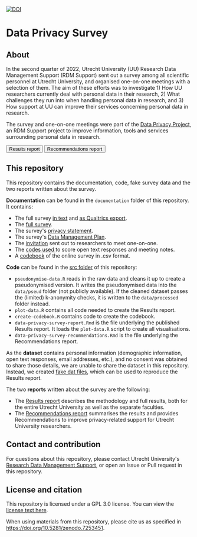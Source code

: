 [![DOI](https://zenodo.org/badge/480716989.svg)](https://zenodo.org/badge/latestdoi/480716989)

# Data Privacy Survey

## About
In the second quarter of 2022, Utrecht University (UU) Research Data Management 
Support (RDM Support) sent out a survey among all scientific personnel at Utrecht 
University, and organised one-on-one meetings with a selection of them. The aim 
of these efforts was to investigate 1) How UU researchers currently deal with 
personal data in their research, 2) What challenges they run into when handling 
personal data in research, and 3) How support at UU can improve their services 
concerning personal data in research.

The survey and one-on-one meetings were part of the 
<a href="https://utrechtuniversity.github.io/dataprivacyproject" target="_blank">Data Privacy Project</a>, 
an RDM Support  project to improve information, tools and services surrounding 
personal data in research. 

<a href = "https://utrechtuniversity.github.io/dataprivacysurvey/docs/data-privacy-survey-report.html"><button>Results report</button></a>
<a href = "https://utrechtuniversity.github.io/dataprivacysurvey/docs/data-privacy-survey-recommendations.html"><button>Recommendations report</button></a>

## This repository

This repository contains the documentation, code, fake survey data and the two
reports written about the survey.

**Documentation** can be found in the `documentation` folder of this repository. 
It contains:

- The full survey
<a href="https://utrechtuniversity.github.io/dataprivacysurvey/documentation/survey-questions-qualtrics.pdf" target="_blank">in text</a> and
<a href="https://utrechtuniversity.github.io/dataprivacysurvey/documentation/Data_Privacy_Survey_Qualtrics_export.qsf" target="_blank">as Qualtrics export</a>.
- The 
<a href = "https://utrechtuniversity.github.io/dataprivacysurvey/documentation/survey-questions-qualtrics.pdf"
target = "_blank">full survey</a>.
- The survey's <a href = "https://utrechtuniversity.github.io/dataprivacysurvey/documentation/survey-privacy-statement.pdf" target = "_blank">privacy statement</a>.
- The survey's <a href = "https://utrechtuniversity.github.io/dataprivacysurvey/documentation/survey-data-management-plan.pdf"
target = "_blank">Data Management Plan</a>.
- The <a href="https://github.com/UtrechtUniversity/dataprivacysurvey/blob/main/documentation/meeting-request.md" target="_blank">invitation</a> sent out to researchers to meet one-on-one.
- The <a href="https://github.com/UtrechtUniversity/dataprivacysurvey/blob/main/documentation/codes-open-text-responses-meetings.csv" target="_blank">codes used </a> to score open text responses and meeting notes.
- A <a href = "https://github.com/UtrechtUniversity/dataprivacysurvey/blob/main/documentation/survey-codebook.csv" target = "_blank">codebook</a> of the online survey in .csv format.

**Code** can be found in the <a href="https://github.com/UtrechtUniversity/dataprivacysurvey/tree/main/src" target = "_blank">
src folder</a> of this repository:

- `pseudonymise-data.R` reads in the raw data and cleans it up to create a 
pseudonymised version. It writes the pseudonymised data into the `data/pseud` folder 
(not publicly available). If the cleaned dataset passes the (limited) k-anonymity 
checks, it is written to the `data/processed` folder instead.
- `plot-data.R` contains all code needed to create the Results report.
- `create-codebook.R` contains code to create the codebook.
- `data-privacy-survey-report.Rmd` is the file underlying the published Results 
report. It loads the `plot-data.R` script to create all visualisations.
- `data-privacy-survey-recommendations.Rmd` is the file underlying the 
Recommendations report. 

As the **dataset** contains personal information (demographic information, open text 
responses, email addresses, etc.), and no consent was obtained to share those 
details, we are unable to share the dataset in this repository. Instead, we 
created <a href="https://github.com/UtrechtUniversity/dataprivacysurvey/tree/main/data/processed" target = "_blank">fake dat files</a>, 
which can be used to reproduce the Results report. 

The two **reports** written about the survey are the following:

- The <a href = "https://utrechtuniversity.github.io/dataprivacysurvey/docs/data-privacy-survey-report.html">Results report</a> describes 
the methodology and full results, both for the entire Utrecht University as well 
as the separate faculties.
- The <a href = "https://utrechtuniversity.github.io/dataprivacysurvey/docs/data-privacy-survey-recommendations.html">Recommendations report</a> 
summarises the results and provides Recommendations to improve privacy-related 
support for Utrecht University researchers.

## Contact and contribution

For questions about this repository, please contact Utrecht University's <a href = "https://www.uu.nl/en/research/research-data-management/contact-us" target = "_blank">Research Data Management Support</a>, or open an Issue or Pull request in this repository.

## License and citation

This repository is licensed under a GPL 3.0 license. You can view the <a href= "https://github.com/UtrechtUniversity/dataprivacysurvey/blob/main/LICENSE" target = "_blank">license text here</a>.

When using materials from this repository, please cite us as specified in https://doi.org/10.5281/zenodo.7253451.
